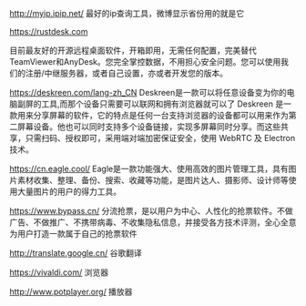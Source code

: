 


http://myip.ipip.net/
最好的ip查询工具，微博显示省份用的就是它



https://rustdesk.com

目前最友好的开源远程桌面软件，开箱即用，无需任何配置，完美替代TeamViewer和AnyDesk。您完全掌控数据，不用担心安全问题。您可以使用我们的注册/中继服务器，或者自己设置，亦或者开发您的版本。


https://deskreen.com/lang-zh_CN
Deskreen是一款可以将任意设备变为你的电脑副屏的工具,而那个设备只需要可以联网和拥有浏览器就可以了
Deskreen 是一款用来分享屏幕的软件，它的特点是任何一台支持浏览器的设备都可以用来作为第二屏幕设备。他也可以同时支持多个设备链接，实现多屏幕同时分享。而这些共享，只需扫码、授权即可，采用端对端加密保证安全，使用 WebRTC 及 Electron 技术。


https://cn.eagle.cool/
Eagle是一款功能强大、使用高效的图片管理工具，具有图片素材收集、整理、备份、搜索、收藏等功能，是图片达人、摄影师、设计师等使用大量图片的用户的得力工具。




https://www.bypass.cn/
分流抢票，是以用户为中心、人性化的抢票软件。不做广告、不做推广、不携带病毒、不收集隐私信息，并接受各方技术评测，全心全意为用户打造一款属于自己的抢票软件


http://translate.google.cn/
谷歌翻译


https://vivaldi.com/
浏览器

http://www.potplayer.org/
播放器



